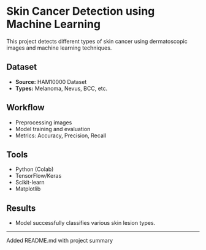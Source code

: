 # Skin Cancer Detection using Machine Learning 

This project detects different types of skin cancer using dermatoscopic images and machine learning techniques.

## Dataset
- **Source:** HAM10000 Dataset
- **Types:** Melanoma, Nevus, BCC, etc.

##  Workflow
- Preprocessing images
- Model training and evaluation
- Metrics: Accuracy, Precision, Recall

## Tools
- Python (Colab)
- TensorFlow/Keras
- Scikit-learn
- Matplotlib

## Results
- Model successfully classifies various skin lesion types.

---

Added README.md with project summary
